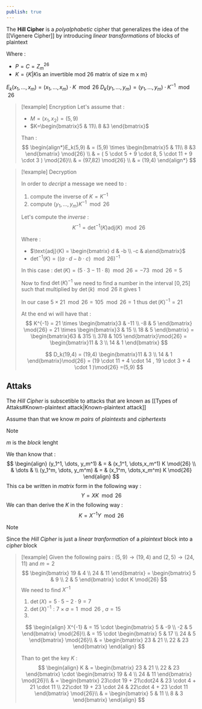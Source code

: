 ```yaml
---
publish: true
---
```

The **Hill Cipher** is a *polyalphabetic* cipher that generalizes the idea of the [[Vigenere Cipher]] by introducing *linear transformations* of blocks of plaintext

Where :
+ $P = C = Z_{m}^{26}$ 
+ $K = \{K | K\text{is an invertible mod 26 matrix of size m x m}\}$ 

$E_k(x_1, \dots, x_m) = (x_1,\dots, x_m)\cdot K \mod 26$
$D_k(y_1,\dots,y_m) = (y_1,\dots,y_m) \cdot K^{-1} \mod{26}$

>[!example] Encryption
>Let's assume that : 
>+ $M=(x_1,x_2) = (5,9)$
>+ $K=\begin{bmatrix}5 & 11\\ 8 &3 \end{bmatrix}$
>  
>Than :
>$$
>\begin{align*}E_k(5,9) & = (5,9) \times \begin{bmatrix}5 & 11\\ 8 &3 \end{bmatrix} \mod{26} \\ & = ( 5 \cdot 5 + 9 \cdot 8, 5 \cdot 11 + 9 \cdot 3 ) \mod{26}\\  & = (97,82) \mod{26} \\ & = (19,4) \end{align*}
>$$
>

>[!example] Decryption
>
>In order to *decript* a message we need to : 
>1. compute the inverse of $K = K^{-1}$
>2. compute $(y_1,\dots, y_m) K^{-1}\mod{26}$
>
>Let's compute the *inverse* : 
>$$
>K^{-1} = \det^{-1}(K) \text{adj}(K) \mod{26} 
>$$
>
>Where : 
>+ $\text{adj}(K) = \begin{bmatrix} d & -b \\ -c & a\end{bmatrix}$
>+ $\det^{-1}(K) =\Big( (a \cdot d - b \cdot c) \mod{26}\Big ) ^{-1}$
>
>In this case : 
>$\det(K) = (5 \cdot 3 - 11 \cdot 8) \mod{26} = -73 \mod{26} = 5$ 
>
>Now to find $\det(K)^{-1}$ we need to find a number in the interval $[0,25]$ such that multiplied by $\det(k) \mod{26}$ it gives $1$
> 
>In our case $5\times 21 \mod 26 = 105 \mod 26 = 1$ thus $\det(K)^{-1}=21$
>
>At the end wi will have that : 
>$$
>K^{-1} = 21 \times \begin{bmatrix}3 & -11 \\ -8 & 5 \end{bmatrix} \mod{26} = 21 \times \begin{bmatrix}3 & 15 \\ 18 & 5 \end{bmatrix} = \begin{bmatrix}63 & 315 \\ 378 & 105 \end{bmatrix}\mod{26} = \begin{bmatrix}11 & 3 \\ 14 & 1 \end{bmatrix} 
>$$
>
>$$
>D_k(19,4) = (19,4) \begin{bmatrix}11 & 3 \\ 14 & 1 \end{bmatrix}\mod{26} = (19 \cdot 11 + 4 \cdot 14 , 19 \cdot 3 + 4 \cdot 1 )\mod{26} =(5,9) 
>$$

## Attaks

The *Hill Cipher* is subscetible to attacks that are known as [[Types of Attaks#Known-plaintext attack|Known-plaintext attack]]

Assume than that we know $m$ *pairs* of *plaintexts* and *ciphertexts* 

>[!note] 
>$m$ is the *block* lenght

We than know that : 
$$
\begin{align}
(y_1^1, \dots, y_m^1) & = & (x_1^1, \dots,x_m^1) K \mod{26} \\
& \dots & \\
(y_1^m, \dots, y_m^m) & = & (x_1^m, \dots,x_m^m) K \mod{26}
\end{align}
$$
This ca be written in *matrix* form in the following way : 
$$
Y = XK\mod{26}
$$
We can than derive the $K$ in the following way : 
$$
K = X^{-1} Y \mod{26}
$$
>[!note] 
>Since the *Hill Cipher* is just a *linear tranformation* of a *plaintext* block into a *cipher* block 

>[!example] 
Given the following pairs : 
$(5,9) \to (19,4)$ and $(2,5)\to (24,11)$ and $m=2$
>$$
>\begin{bmatrix}
>19 & 4 \\ 24 & 11
>\end{bmatrix} = \begin{bmatrix}
>5 & 9 \\ 2 & 5
>\end{bmatrix} \cdot K \mod{26}
>$$
>We need to find $X^{-1}$
>
>1. $\det(X) = 5 \cdot 5 - 2 \cdot 9 = 7$
>2. $\det(X)^{-1} : 7 \times a = 1 \mod{26}$ , $a=15$
>3. 
>$$
>\begin{align}
>X^{-1} & = 15 \cdot \begin{bmatrix} 5 & -9 \\ -2 & 5 \end{bmatrix} \mod{26}\\ & = 15 \cdot \begin{bmatrix} 5 & 17 \\ 24 & 5 \end{bmatrix} \mod{26}\\ & = \begin{bmatrix} 23 & 21 \\ 22 & 23 \end{bmatrix}  
>\end{align}
>$$
>
>Than to get the key $K$ : 
>$$
>\begin{align}
>K & = \begin{bmatrix} 23 & 21 \\ 22 & 23 \end{bmatrix}  
> \cdot \begin{bmatrix} 19 & 4 \\ 24 & 11 \end{bmatrix} \mod{26}\\ & = \begin{bmatrix} 23\cdot 19 + 21\cdot24 & 23 \cdot 4 + 21 \cdot 11 \\ 22\cdot 19 + 23 \cdot 24 & 22\cdot 4 + 23 \cdot 11 \end{bmatrix} \mod{26}\\ & = \begin{bmatrix} 5 & 11 \\ 8 & 3 \end{bmatrix}  
>\end{align}
>$$

